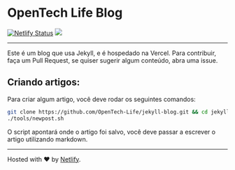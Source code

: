# OpenTech Life Blog

[![Netlify Status](https://api.netlify.com/api/v1/badges/c12648c8-1dcd-419b-b9cd-5422e487d04a/deploy-status)](https://app.netlify.com/sites/open-techlife/deploys) <a href="https://opentechlife.tk"><img src="https://img.shields.io/badge/link-https%3A%2F%2Fopentechlife.tk-blue" /></a>

---

Este é um blog que usa Jekyll, e é hospedado na Vercel. Para contribuir, faça um Pull Request, se quiser sugerir algum conteúdo, abra uma issue.

## Criando artigos:
Para criar algum artigo, você deve rodar os seguintes comandos:
```sh
git clone https://github.com/OpenTech-Life/jekyll-blog.git && cd jekyll-blog
./tools/newpost.sh
```
O script apontará onde o artigo foi salvo, você deve passar a escrever o artigo utilizando markdown.

---
Hosted with :heart: by [Netlify](https://netlify.com).
